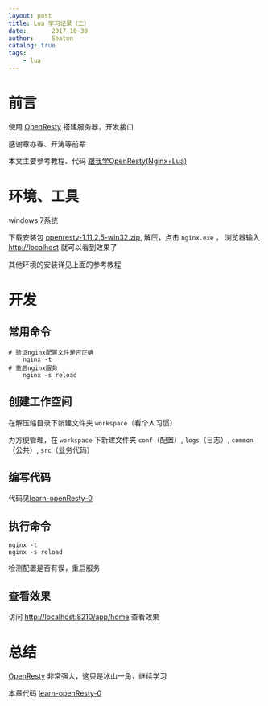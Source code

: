 ```yaml
---
layout: post
title: Lua 学习记录（二）
date:       2017-10-30
author:     Seaton
catalog: true
tags:
    - lua
---
```


# 前言

使用 [OpenResty](http://openresty.org/cn/) 搭建服务器，开发接口

感谢章亦春、开涛等前辈

本文主要参考教程、代码 [跟我学OpenResty(Nginx+Lua)](http://jinnianshilongnian.iteye.com/blog/2190344)

# 环境、工具

windows 7系统

下载安装包 [openresty-1.11.2.5-win32.zip](https://openresty.org/download/openresty-1.11.2.5-win32.zip), 解压，点击 `nginx.exe` ，
浏览器输入 [http://localhost](http://localhost) 就可以看到效果了

其他环境的安装详见上面的参考教程

# 开发

## 常用命令

```shell
# 验证nginx配置文件是否正确
    nginx -t
# 重启nginx服务
    nginx -s reload
 ```

## 创建工作空间
    
在解压缩目录下新建文件夹 `workspace`（看个人习惯）

为方便管理，在 `workspace` 下新建文件夹 `conf`（配置）, `logs`（日志）, `common`（公共）, `src`（业务代码）

## 编写代码

代码见[learn-openResty-0](https://github.com/seaton-git/learn-openResty/tree/master/0)
    
## 执行命令

```shell
nginx -t
nginx -s reload
```
检测配置是否有误，重启服务

## 查看效果

访问 [http://localhost:8210/app/home](http://localhost:8210/app/home) 查看效果

# 总结

[OpenResty](http://openresty.org/cn/) 非常强大，这只是冰山一角，继续学习

本章代码 [learn-openResty-0](https://github.com/seaton-git/learn-openResty/tree/master/0)